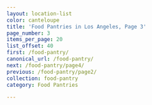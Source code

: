 ```yaml
---
layout: location-list
color: canteloupe
title: 'Food Pantries in Los Angeles, Page 3'
page_number: 3
items_per_page: 20
list_offset: 40
first: /food-pantry/
canonical_url: /food-pantry/
next: /food-pantry/page4/
previous: /food-pantry/page2/
collection: food-pantry
category: Food Pantries

---
```

